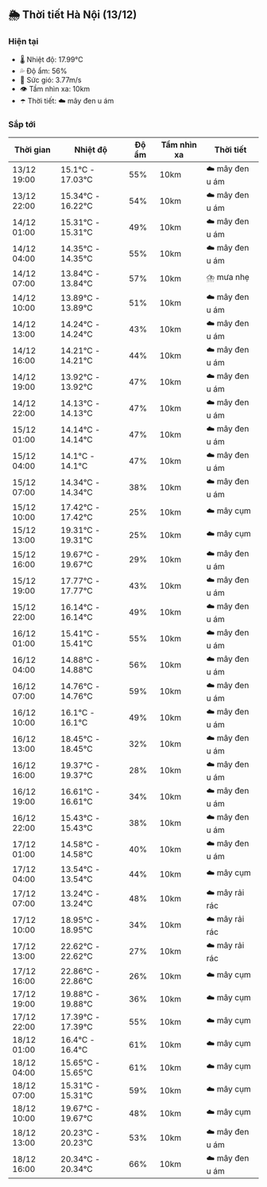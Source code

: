 ## 🌦️ Thời tiết Hà Nội (13/12)

### Hiện tại

- 🌡️ Nhiệt độ: 17.99℃
- 💦 Độ ẩm: 56%
- 💨 Sức gió: 3.77m/s
- 👁️ Tầm nhìn xa: 10km
- ☂️ Thời tiết: ☁️ mây đen u ám

### Sắp tới

| Thời gian | Nhiệt độ | Độ ẩm | Tầm nhìn xa | Thời tiết |
| --- | --- | --- | --- | --- |
| 13/12 19:00 | 15.1℃ - 17.03℃ | 55% | 10km | ☁️ mây đen u ám |
| 13/12 22:00 | 15.34℃ - 16.22℃ | 54% | 10km | ☁️ mây đen u ám |
| 14/12 01:00 | 15.31℃ - 15.31℃ | 49% | 10km | ☁️ mây đen u ám |
| 14/12 04:00 | 14.35℃ - 14.35℃ | 55% | 10km | ☁️ mây đen u ám |
| 14/12 07:00 | 13.84℃ - 13.84℃ | 57% | 10km | ⛈️ mưa nhẹ |
| 14/12 10:00 | 13.89℃ - 13.89℃ | 51% | 10km | ☁️ mây đen u ám |
| 14/12 13:00 | 14.24℃ - 14.24℃ | 43% | 10km | ☁️ mây đen u ám |
| 14/12 16:00 | 14.21℃ - 14.21℃ | 44% | 10km | ☁️ mây đen u ám |
| 14/12 19:00 | 13.92℃ - 13.92℃ | 47% | 10km | ☁️ mây đen u ám |
| 14/12 22:00 | 14.13℃ - 14.13℃ | 47% | 10km | ☁️ mây đen u ám |
| 15/12 01:00 | 14.14℃ - 14.14℃ | 47% | 10km | ☁️ mây đen u ám |
| 15/12 04:00 | 14.1℃ - 14.1℃ | 47% | 10km | ☁️ mây đen u ám |
| 15/12 07:00 | 14.34℃ - 14.34℃ | 38% | 10km | ☁️ mây đen u ám |
| 15/12 10:00 | 17.42℃ - 17.42℃ | 25% | 10km | ☁️ mây cụm |
| 15/12 13:00 | 19.31℃ - 19.31℃ | 25% | 10km | ☁️ mây cụm |
| 15/12 16:00 | 19.67℃ - 19.67℃ | 29% | 10km | ☁️ mây đen u ám |
| 15/12 19:00 | 17.77℃ - 17.77℃ | 43% | 10km | ☁️ mây đen u ám |
| 15/12 22:00 | 16.14℃ - 16.14℃ | 49% | 10km | ☁️ mây đen u ám |
| 16/12 01:00 | 15.41℃ - 15.41℃ | 55% | 10km | ☁️ mây đen u ám |
| 16/12 04:00 | 14.88℃ - 14.88℃ | 56% | 10km | ☁️ mây đen u ám |
| 16/12 07:00 | 14.76℃ - 14.76℃ | 59% | 10km | ☁️ mây đen u ám |
| 16/12 10:00 | 16.1℃ - 16.1℃ | 49% | 10km | ☁️ mây đen u ám |
| 16/12 13:00 | 18.45℃ - 18.45℃ | 32% | 10km | ☁️ mây đen u ám |
| 16/12 16:00 | 19.37℃ - 19.37℃ | 28% | 10km | ☁️ mây đen u ám |
| 16/12 19:00 | 16.61℃ - 16.61℃ | 34% | 10km | ☁️ mây đen u ám |
| 16/12 22:00 | 15.43℃ - 15.43℃ | 38% | 10km | ☁️ mây đen u ám |
| 17/12 01:00 | 14.58℃ - 14.58℃ | 40% | 10km | ☁️ mây đen u ám |
| 17/12 04:00 | 13.54℃ - 13.54℃ | 44% | 10km | ☁️ mây cụm |
| 17/12 07:00 | 13.24℃ - 13.24℃ | 48% | 10km | ☁️ mây rải rác |
| 17/12 10:00 | 18.95℃ - 18.95℃ | 34% | 10km | ☁️ mây rải rác |
| 17/12 13:00 | 22.62℃ - 22.62℃ | 27% | 10km | ☁️ mây rải rác |
| 17/12 16:00 | 22.86℃ - 22.86℃ | 26% | 10km | ☁️ mây cụm |
| 17/12 19:00 | 19.88℃ - 19.88℃ | 36% | 10km | ☁️ mây cụm |
| 17/12 22:00 | 17.39℃ - 17.39℃ | 55% | 10km | ☁️ mây cụm |
| 18/12 01:00 | 16.4℃ - 16.4℃ | 61% | 10km | ☁️ mây cụm |
| 18/12 04:00 | 15.65℃ - 15.65℃ | 61% | 10km | ☁️ mây cụm |
| 18/12 07:00 | 15.31℃ - 15.31℃ | 59% | 10km | ☁️ mây cụm |
| 18/12 10:00 | 19.67℃ - 19.67℃ | 48% | 10km | ☁️ mây cụm |
| 18/12 13:00 | 20.23℃ - 20.23℃ | 53% | 10km | ☁️ mây đen u ám |
| 18/12 16:00 | 20.34℃ - 20.34℃ | 66% | 10km | ☁️ mây đen u ám |
